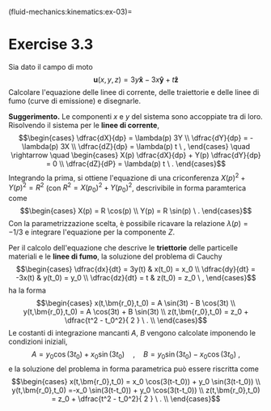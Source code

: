 (fluid-mechanics:kinematics:ex-03)=
# Exercise 3.3

Sia dato il campo di moto
$$\bm{u}(x,y,z) = 3y \bm{\hat{x}} - 3x \bm{\hat{y}} +t\bm{\hat{z}}$$
Calcolare l'equazione delle linee di corrente, delle traiettorie e delle
linee di fumo (curve di emissione) e disegnarle.

**Suggerimento.** Le componenti $x$ e $y$ del sistema sono accoppiate
tra di loro. Risolvendo il sistema per le **linee di corrente**,
$$\begin{cases}
  \dfrac{dX}{dp} =  \lambda(p) 3Y \\
  \dfrac{dY}{dp} = -\lambda(p) 3X \\
  \dfrac{dZ}{dp} =  \lambda(p) t \ ,
 \end{cases}
\quad \rightarrow \quad
 \begin{cases}
  X(p) \dfrac{dX}{dp} + Y(p) \dfrac{dY}{dp} = 0 \\
  \dfrac{dZ}{dP} = \lambda(p) t \ .
 \end{cases}$$ Integrando la prima, si ottiene l'equazione di una
criconferenza $X(p)^2 + Y(p)^2 = R^2$ (con $R^2 = X(p_0)^2 + Y(p_0)^2$,
descrivibile in forma paramterica come $$\begin{cases}
 X(p) = R \cos(p) \\
 Y(p) = R \sin(p) \ .
 \end{cases}$$ Con la parametrizzazione scelta, è possibile ricavare la
relazione $\lambda(p) = -1/3$ e integrare l'equazione per la componente
$Z$.

Per il calcolo dell'equazione che descrive le **triettorie** delle
particelle materiali e le **linee di fumo**, la soluzione del problema
di Cauchy $$\begin{cases}
  \dfrac{dx}{dt} =  3y(t) & x(t_0) = x_0 \\
  \dfrac{dy}{dt} = -3x(t) & y(t_0) = y_0 \\
  \dfrac{dz}{dt} = t  &     z(t_0) = z_0 \ ,
 \end{cases}$$ ha la forma $$\begin{cases}
  x(t,\bm{r_0},t_0) = A \sin(3t) - B \cos(3t) \\
  y(t,\bm{r_0},t_0) = A \cos(3t) + B \sin(3t) \\
  z(t,\bm{r_0},t_0) = z_0 + \dfrac{t^2 - t_0^2}{ 2 } \ .  \\
 \end{cases}$$ Le costanti di integrazione mancanti $A$, $B$ vengono
calcolate imponendo le condizioni iniziali,
$$A = y_0 \cos(3t_0) + x_0 \sin(3t_0) \quad , \quad
  B = y_0 \sin(3t_0) - x_0 \cos(3t_0) \ ,$$ e la soluzione del problema
in forma parametrica può essere riscritta come $$\begin{cases}
  x(t,\bm{r_0},t_0) = x_0 \cos(3(t-t_0)) + y_0 \sin(3(t-t_0)) \\
  y(t,\bm{r_0},t_0) =-x_0 \sin(3(t-t_0)) + y_0 \cos(3(t-t_0)) \\
  z(t,\bm{r_0},t_0) = z_0 + \dfrac{t^2 - t_0^2}{ 2 } \ .  \\
 \end{cases}$$
